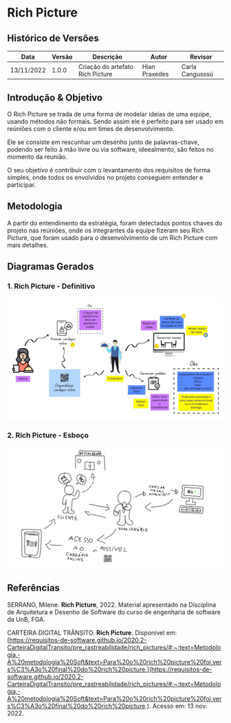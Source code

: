 # Rich Picture

## Histórico de Versões

|    Data    | Versão |            Descrição           |       Autor     |    Revisor    |
|  --------  |  ----  |            ----------          | --------------- |    -------    |
| 13/11/2022 |  1.0.0 |  Criação do artefato Rich Picture    |   Hian Praxedes    |       Carla Cangusssú       |

## Introdução & Objetivo

O Rich Picture se trada de uma forma de modelar ideias de uma equipe, usando métodos não formais. Sendo assim ele é perfeito para ser usado em reúniões com o cliente e/ou em times de desenvolvimento.

Ele se consiste em rescunhar um desenho junto de palavras-chave, podendo ser feito à mão livre ou via software, ideealmento, são feitos no momento da reunião.

O seu objetivo é contribuir com o levantamento dos requisitos de forma simples, onde todos os envolvidos no projeto conseguem entender e participar.



## Metodologia

A partir do entendimento da estratégia, foram detectados pontos chaves do projeto nas reúniões, onde os integrantes da equipe fizeram seu Rich Picture, que foram usado para o desenvolvimento de um Rich Picture com mais detalhes.

## Diagramas Gerados
### 1. Rich Picture - Definitivo

![RichPicture](./assets/RichPicture-Definitivo.jpg "Rich Picture")

### 2. Rich Picture - Esboço

![RichPicture](./assets/RichPicture1.jpg "Rich Picture")

## Referências


SERRANO, Milene. **Rich Picture**, 2022. Material apresentado na Disciplina de Arquitetura e Desenho de Software do curso de engenharia de software da UnB, FGA.

CARTEIRA DIGITAL TRÂNSITO. **Rich Picture**. Disponível em: [https://requisitos-de-software.github.io/2020.2-CarteiraDigitalTransito/pre_rastreabilidade/rich_pictures/#:~:text=Metodologia,-A%20metodologia%20Soft&text=Para%20o%20rich%20picture%20foi,vers%C3%A3o%20final%20do%20rich%20picture.](https://requisitos-de-software.github.io/2020.2-CarteiraDigitalTransito/pre_rastreabilidade/rich_pictures/#:~:text=Metodologia,-A%20metodologia%20Soft&text=Para%20o%20rich%20picture%20foi,vers%C3%A3o%20final%20do%20rich%20picture.). Acesso em: 13 nov. 2022.